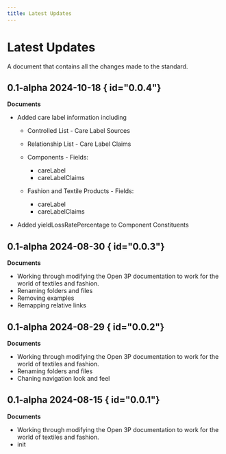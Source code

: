 ```yaml
---
title: Latest Updates
---
```


# Latest Updates
A document that contains all the changes made to the standard.

## 0.1-alpha 2024-10-18 { id="0.0.4"}
**Documents**

 - Added care label information including

    - Controlled List - Care Label Sources
    - Relationship List - Care Label Claims
    - Components - Fields:

        - careLabel
        - careLabelClaims

    - Fashion and Textile Products - Fields:

        - careLabel
        - careLabelClaims

 - Added yieldLossRatePercentage to Component Constituents

## 0.1-alpha 2024-08-30 { id="0.0.3"}
**Documents**

 - Working through modifying the Open 3P documentation to work for the world of textiles and fashion.
 - Renaming folders and files
 - Removing examples
 - Remapping relative links
 
## 0.1-alpha 2024-08-29 { id="0.0.2"}
**Documents**

 - Working through modifying the Open 3P documentation to work for the world of textiles and fashion.
 - Renaming folders and files
 - Chaning navigation look and feel

## 0.1-alpha 2024-08-15 { id="0.0.1"}
**Documents**

 - Working through modifying the Open 3P documentation to work for the world of textiles and fashion.
 - init